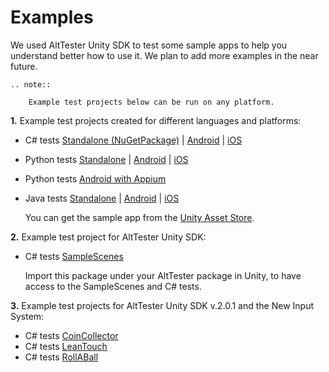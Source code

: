 # Examples

We used AltTester Unity SDK to test some sample apps to help you understand better how to use it.
We plan to add more examples in the near future. 

```eval_rst
.. note::

    Example test projects below can be run on any platform.

```

**1.** Example test projects created for different languages and platforms:
* C# tests [Standalone (NuGetPackage)](https://github.com/alttester/EXAMPLES-CSharp-Standalone-AltTrashCat)  | [Android](https://github.com/alttester/EXAMPLES-CSharp-Android-AltTrahCat) | [iOS](https://github.com/alttester/EXAMPLES-CSharp-iOS-AltTrashCat)
* Python tests [Standalone](https://github.com/alttester-test-examples/Python-Standalone-AltTrashCat) | [Android](https://github.com/alttester-test-examples/Python-Android-AltTrashCat) | [iOS](https://github.com/alttester-test-examples/Python-iOS-AltTrashCat)
* Python tests [Android with Appium](https://github.com/alttester/EXAMPLES-Python-Android-with-Appium-AltTrashCat)
* Java tests [Standalone](https://github.com/alttester/EXAMPLES-Java-Standalone-and-Android-AltTrashCat) | [Android](https://github.com/alttester/EXAMPLES-Java-Standalone-and-Android-AltTrashCat) | [iOS](https://github.com/alttester/EXAMPLES-Java-iOS-AltTrashCat)

    You can get the sample app from the [Unity Asset Store](https://assetstore.unity.com/packages/essentials/tutorial-projects/endless-runner-sample-game-87901).

<!-- **2.** Example test project for multiplayer features:

* Python tests [Multiplayer iOS / Android](https://github.com/alttester-test-examples/Python-Android-iOS-Multiplayer--AltTanks) -->

<!--
**3.** Example test project for AltUnity Pro Alpha:

* C# tests [WebGL](https://gitlab.com/altom/altunity/examples/altunity-pro-alpha-example)

    You can get the sample app from the [Unity Asset Store](https://assetstore.unity.com/packages/essentials/tutorial-projects/tanks-tutorial-46209).
 -->

**2.** Example test project for AltTester Unity SDK:

* C# tests [SampleScenes](https://alttester.com/app/uploads/AltTester/sdks/SampleScenes.unitypackage)

    Import this package under your AltTester package in Unity, to have access to the SampleScenes and C# tests.


**3.** Example test projects for AltTester Unity SDK v.2.0.1 and the New Input System:

* C# tests [CoinCollector](https://github.com/alttester/EXAMPLES-NewInputSystem--CoinCollector-CSharp)
* C# tests [LeanTouch](https://github.com/alttester/EXAMPLES-NewInputSystem--LeanTouch-CSharp)
* C# tests [RollABall](https://github.com/alttester/EXAMPLES-NewInputSystem--RollABall-CSharp)  

<!-- **4.** Example test project for AltTester Unity SDK and Unity Test Framework:

* C# tests [Endless Runner](https://github.com/alttester-test-examples/Unity-Test-Runner-AltTester)

    You can get the sample app from the [Unity Asset Store](https://assetstore.unity.com/packages/essentials/tutorial-projects/endless-runner-sample-game-87901).-->